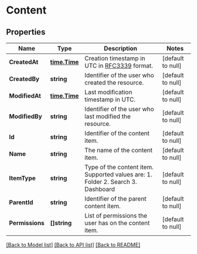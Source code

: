 # Content

## Properties
Name | Type | Description | Notes
------------ | ------------- | ------------- | -------------
**CreatedAt** | [**time.Time**](time.Time.md) | Creation timestamp in UTC in [RFC3339](https://tools.ietf.org/html/rfc3339) format. | [default to null]
**CreatedBy** | **string** | Identifier of the user who created the resource. | [default to null]
**ModifiedAt** | [**time.Time**](time.Time.md) | Last modification timestamp in UTC. | [default to null]
**ModifiedBy** | **string** | Identifier of the user who last modified the resource. | [default to null]
**Id** | **string** | Identifier of the content item. | [default to null]
**Name** | **string** | The name of the content item. | [default to null]
**ItemType** | **string** | Type of the content item. Supported values are:   1. Folder   2. Search   3. Dashboard | [default to null]
**ParentId** | **string** | Identifier of the parent content item. | [default to null]
**Permissions** | **[]string** | List of permissions the user has on the content item. | [default to null]

[[Back to Model list]](../README.md#documentation-for-models) [[Back to API list]](../README.md#documentation-for-api-endpoints) [[Back to README]](../README.md)


